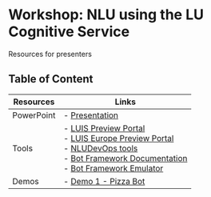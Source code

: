 # Workshop: NLU using the LU Cognitive Service

Resources for presenters

## Table of Content
 

| Resources          | Links                            |
|-------------------|----------------------------------|
| PowerPoint        | - [Presentation](https://gaicstor2020.blob.core.windows.net/ppt/nawanas-ConversationAI-workshop.pptx) |
| Tools             | - [LUIS Preview Portal](https://preview.luis.ai) <br/>- [LUIS Europe Preview Portal](https://preview.eu.luis.ai) <br/>- [NLUDevOps tools](https://github.com/Microsoft/NLU.DevOps) <br/>- [Bot Framework Documentation](https://docs.botframework.com/) <br/>- [Bot Framework Emulator](https://github.com/Microsoft/BotFramework-Emulator/releases) <br/>|
| Demos             | - [Demo 1 - Pizza Bot ](https://github.com/Azure/pizza_luis_bot)  |
